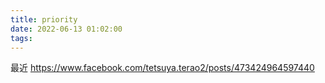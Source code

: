 ```yaml
---
title: priority
date: 2022-06-13 01:02:00
tags:
---
```

最近 https://www.facebook.com/tetsuya.terao2/posts/473424964597440